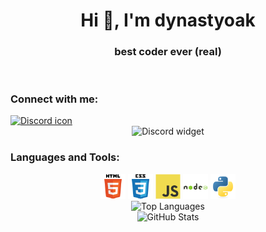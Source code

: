 <header>
  <h1>Hi 👋, I'm dynastyoak</h1>
  <h3>best coder ever (real)</h3>
</header>

<section>
  <h3>Connect with me:</h3>
  <div align="left">
    <a href="https://discord.com/users/1007661460572356628" target="blank">
      <img src="https://raw.githubusercontent.com/rahuldkjain/github-profile-readme-generator/master/src/images/icons/Social/discord.svg" alt="Discord icon" height="30" width="40" />
    </a>
  </div>
  <div align="center">
    <img src="https://discord.c99.nl/widget/theme-4/1007661460572356628.png" alt="Discord widget" width="280" height="60"> 
  </div>
</section>

<section>
  <h3>Languages and Tools:</h3>
  <div align="center">
    <img src="https://raw.githubusercontent.com/devicons/devicon/master/icons/html5/html5-original-wordmark.svg" alt="HTML5 icon" width="40" height="40"/>
    <img src="https://raw.githubusercontent.com/devicons/devicon/master/icons/css3/css3-original-wordmark.svg" alt="CSS3 icon" width="40" height="40"/>
    <img src="https://raw.githubusercontent.com/devicons/devicon/master/icons/javascript/javascript-original.svg" alt="JavaScript icon" width="40" height="40"/>
    <img src="https://raw.githubusercontent.com/devicons/devicon/master/icons/nodejs/nodejs-original-wordmark.svg" alt="Node.js icon" width="40" height="40"/>
    <img src="https://raw.githubusercontent.com/devicons/devicon/master/icons/python/python-original.svg" alt="Python icon" width="40" height="40"/>
  </div>
</section>

<section>
  <div align="center">
    <img src="https://github-readme-stats.vercel.app/api/top-langs/?username=dynastyoak&layout=compact&theme=dark" alt="Top Languages">
  </div>
  <div align="center">
    <img src="https://github-readme-stats.vercel.app/api?username=dynastyoak&show_icons=true&theme=dark" alt="GitHub Stats">
  </div>
</section>

